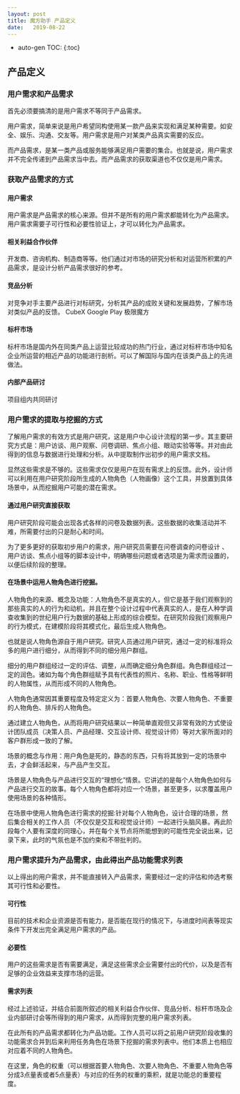 ```yaml
---
layout: post
title: 魔方助手 产品定义
date:   2019-08-22
---
```


* auto-gen TOC:
{:toc}

## 产品定义

### 用户需求和产品需求

首先必须要搞清的是用户需求不等同于产品需求。

用户需求，简单来说是用户希望同构使用某一款产品来实现和满足某种需要。如安全、娱乐、沟通、交友等。用户需求是用户对某类产品真实需要的反应。

而产品需求，是某一类产品或服务能够满足用户需要的集合。也就是说，用户需求并不完全传递到产品需求当中去。而产品需求的获取渠道也不仅仅是用户需求。

### 获取产品需求的方式

#### 用户需求

用户需求是产品需求的核心来源。但并不是所有的用户需求都能转化为产品需求。用户需求需要子可行性和必要性验证上，才可以转化为产品需求。

#### 相关利益合作伙伴

开发商、咨询机构、制造商等等。他们通过对市场的研究分析和对运营所积累的产品需求，是设计分析产品需求很好的参考。

#### 竞品分析

对竞争对手主要产品进行对标研究，分析其产品的成败关键和发展趋势，了解市场对类似产品的反馈。
CubeX Google Play 
极限魔方


#### 标杆市场

标杆市场是国内外在同类产品上运营比较成功的热门行业，通过对标杆市场中知名企业所运营的相近产品的功能进行剖析。可以了解国际与国内在该类产品上的先进做法。

#### 内部产品研讨

项目组内共同研讨

### 用户需求的提取与挖掘的方式

了解用户需求的有效方式是用户研究，这是用户中心设计流程的第一步。其主要研究方式是：用户访谈、用户观察、问卷调研、焦点小组、眼动实验等等。并对由此得到的信息与数据进行处理和分析。从中提取制作出初步的用户需求文档。

显然这些需求是不够的。这些需求仅仅是用户在现有需求上的反馈。此外，设计师可以利用在用户研究阶段所生成的人物角色（人物画像）这个工具，并放置到具体场景中，从而挖掘用户可能的潜在需求。

#### 通过用户研究直接获取

用户研究阶段可能会出现各式各样的问卷及数据列表。这些数据的收集活动并不难，所需要付出的只是耐心和时间。

为了更多更好的获取初步用户的需求，用户研究员需要在问卷调查的问卷设计 、用户访谈、焦点小组等的脚本设计中，明确哪些问题或者选项是为需求而设置的，以便后续阶段的整理。

#### 在场景中运用人物角色进行挖掘。

人物角色的来源、概念及功能：人物角色不是真实的人，但它是基于我们观察到的那些真实的人的行为和动机，并且在整个设计过程中代表真实的人，是在人种学调查收集到的世纪用户行为数据的基础上形成的综合模型。在研究阶段我们观察用户的行为模式，在建模阶段将其模式化，最后生成人物角色。

也就是说人物角色源自于用户研究。研究人员通过用户研究，通过一定的标准将众多的用户进行细分，从而得到不同的细分用户群组。

细分的用户群组经过一定的评估、调整，从而确定细分角色群组。角色群组经过一定的润色。诸如为每个角色群组赋予具有代表性的照片、名称、职业、性格等鲜明的人物属性，从而形成不同的人物角色。

人物角色通常因其重要程度及特定定义为：首要人物角色、次要人物角色、不重要的人物角色、排斥的人物角色。

通过建立人物角色，从而将用户研究结果以一种简单直观但又非常有效的方式使设计团队成员（决策人员、产品经理、交互设计师、视觉设计师）等对大家所面对的客户群形成一致的了解。

场景的概念与作用：用户角色是死的，静态的东西，只有将其放到一定的场景中去，才会鲜活起来，与产品产生交互。

场景是人物角色与产品进行交互的“理想化”情景。它讲述的是每个人物角色如何与产品进行交互的故事。每个人物角色都将对应一个场景，甚至更多，以求覆盖用户使用场景的各种情形。

在场景中使用人物角色进行需求的挖掘:针对每个人物角色，设计合理的场景，然后集合相关的工作人员（不仅仅是交互和视觉设计师）一起进行头脑风暴。再此阶段每个人要有深度的同理心，并在每个关节点将所能想到的可能性完全说出来，记录下来，此时的气氛也是不加约束和不带批判的。

### 用户需求提升为产品需求，由此得出产品功能需求列表

以上得出的用户需求，并不能直接转入产品需求，需要经过一定的评估和帅选考察其可行性和必要性。

#### 可行性

目前的技术和企业资源是否有能力，是否能在现行的情况下，与进度时间表等现实条件下开发出完全满足用户需求的产品。

#### 必要性

用户的这些需求是否有需要满足，满足这些需求企业需要付出的代价，以及是否有足够的企业效益来支撑市场的运营。

#### 需求列表

经过上述验证，并结合前面所叙述的相关利益合作伙伴、竞品分析、标杆市场及企业内部研讨会等所得到的用户需求，从而得到完整的用户需求列表。

在此所有的产品需求都转化为产品功能。工作人员可以将之前用户研究阶段收集的功能需求合并到后来利用任务角色在场景下挖掘的需求列表中。他们本质上也相应对应着不同的人物角色。

在这里，角色的权重（可以根据首要人物角色、次要人物角色、不重要人物角色等分成3点量表或者5点量表）与对应的任务的权重的乘积，就是功能总的重要程度。